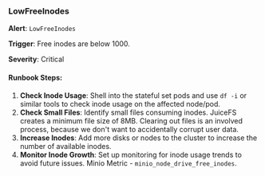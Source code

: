 ### LowFreeInodes

**Alert**: `LowFreeInodes`

**Trigger**: Free inodes are below 1000.

**Severity**: Critical

#### Runbook Steps:
1. **Check Inode Usage**: Shell into the stateful set pods and use `df -i` or similar tools to check inode usage on the affected node/pod.
2. **Check Small Files**: Identify small files consuming inodes. JuiceFS creates a minimum file size of 8MB. Clearing out files is an involved process, because we don't want to accidentally corrupt user data. 
3. **Increase Inodes**: Add more disks or nodes to the cluster to increase the number of available inodes.
4. **Monitor Inode Growth**: Set up monitoring for inode usage trends to avoid future issues. Minio Metric - `minio_node_drive_free_inodes`.

